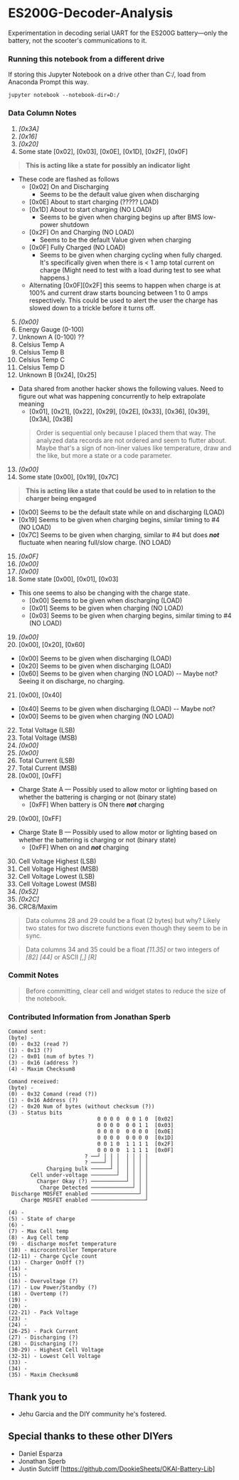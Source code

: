 # ES200G-Decoder-Analysis
Experimentation in decoding serial UART for the ES200G battery—only the battery, not the scooter's communications to it.


### Running this notebook from a different drive
If storing this Jupyter Notebook on a drive other than C:/, load from Anaconda Prompt this way.

```
jupyter notebook --notebook-dir=D:/
```

### Data Column Notes
1. _[0x3A]_
2. _[0x16]_
3. _[0x20]_
4. Some state [0x02], [0x03], [0x0E], [0x1D], [0x2F], [0x0F]
  > __This is acting like a state for possibly an indicator light__

  * These code are flashed as follows
    * [0x02] On and Discharging
      * Seems to be the default value given when discharging
    * [0x0E] About to start charging (????? LOAD)
    * [0x1D] About to start charging (NO LOAD)
      * Seems to be given when charging begins up after BMS low-power shutdown
    * [0x2F] On and Charging (NO LOAD)
      * Seems to be the default Value given when charging
    * [0x0F] Fully Charged (NO LOAD)
      * Seems to be given when charging cycling when fully charged. It's specifically given when there is < 1 amp total current on charge (Might need to test with a load during test to see what happens.)
    * Alternating [0x0F][0x2F] this seems to happen when charge is at 100% and current draw starts bouncing between 1 to 0 amps respectively. This could be used to alert the user the charge has slowed down to a trickle before it turns off.
5. _[0x00]_
6. Energy Gauge (0-100)
7. Unknown A (0-100) ??
8. Celsius Temp A
9. Celsius Temp B
10. Celsius Temp C
11. Celsius Temp D
12. Unknown B [0x24], [0x25]
  * Data shared from another hacker shows the following values. Need to figure out what was happening concurrently to help extrapolate meaning
    * [0x01], [0x21], [0x22], [0x29], [0x2E], [0x33], [0x36], [0x39], [0x3A], [0x3B]
    > Order is sequential only because I placed them that way. The analyzed data records are not ordered and seem to flutter about. Maybe that's a sign of non-liner values like temperature, draw and the like, but more a state or a code parameter.

13. _[0x00]_
14. Some state [0x00], [0x19], [0x7C]
  > __This is acting like a state that could be used to in relation to the charger being engaged__

  * [0x00] Seems to be the default state while on and discharging (LOAD)
  * [0x19] Seems to be given when charging begins, similar timing to #4 (NO LOAD)
  * [0x7C] Seems to be given when charging, similar to #4 but does _**not**_ fluctuate when nearing full/slow charge. (NO LOAD)
15. _[0x0F]_
16. _[0x00]_
17. _[0x00]_
18. Some state [0x00], [0x01], [0x03]
  * This one seems to also be changing with the charge state.
      * [0x00] Seems to be given when discharging (LOAD)
      * [0x01] Seems to be given when charging (NO LOAD)
      * [0x03] Seems to be given when charging begins, similar timing to #4 (NO LOAD)
19. _[0x00]_
20. [0x00], [0x20], [0x60]
  * [0x00] Seems to be given when discharging (LOAD)
  * [0x20] Seems to be given when discharging (LOAD)
  * [0x60] Seems to be given when charging (NO LOAD) -- Maybe not? Seeing it on discharge, no charging.
21. [0x00], [0x40]
  * [0x40] Seems to be given when discharging (LOAD) -- Maybe not?
  * [0x00] Seems to be given when charging (NO LOAD)
22. Total Voltage (LSB)
23. Total Voltage (MSB)
24. _[0x00]_
25. _[0x00]_
26. Total Current (LSB)
27. Total Current (MSB)
28. [0x00], [0xFF]
  * Charge State A — Possibly used to allow motor or lighting based on whether the battering is charging or not (binary state)
      * [0xFF] When battery is ON there  _**not**_ charging
29. [0x00], [0xFF]
  * Charge State B — Possibly used to allow motor or lighting based on whether the battering is charging or not (binary state)
      * [0xFF] When on and _**not**_ charging
30. Cell Voltage Highest (LSB)
31. Cell Voltage Highest (MSB)
32. Cell Voltage Lowest (LSB)
33. Cell Voltage Lowest (MSB)
34. _[0x52]_
35. _[0x2C]_
36. CRC8/Maxim

> Data columns 28 and 29 could be a float (2 bytes) but why? Likely two states for two discrete functions even though they seem to be in sync.

> Data columns 34 and 35 could be a float _[11.35]_ or two integers of _[82]_ _[44]_ or ASCII _[,]_ _[R]_

### Commit Notes
> Before committing, clear cell and widget states to reduce the size of the notebook.



### Contributed Information from Jonathan Sperb
```
Comand sent:
(byte) -
(0) - 0x32 (read ?)
(1) - 0x13 (?)
(2) - 0x01 (num of bytes ?)
(3) - 0x16 (address ?)
(4) - Maxim Checksum8

Comand received:
(byte) -
(0) - 0x32 Comand (read (?))
(1) - 0x16 Address (?)
(2) - 0x20 Num of bytes (without checksum (?))
(3) - Status bits
                            0 0 0 0  0 0 1 0  [0x02]
                            0 0 0 0  0 0 1 1  [0x03]
                            0 0 0 0  0 0 0 0  [0x0E]
                            0 0 0 0  0 0 0 0  [0x1D]
                            0 0 1 0  1 1 1 1  [0x2F]
                            0 0 0 0  1 1 1 1  [0x0F]
                        ? ──┘ │ │ │  │ │ │ │
                        ? ────┘ │ │  │ │ │ │
            Charging bulk ──────┘ │  │ │ │ │
       Cell under-voltage ────────┘  │ │ │ │
         Charger Okay (?) ───────────┘ │ │ │
          Charge Detected ─────────────┘ │ │
 Discharge MOSFET enabled ───────────────┘ │
    Charge MOSFET enabled ─────────────────┘

(4) -
(5) - State of charge
(6) -
(7) - Max Cell temp
(8) - Avg Cell temp
(9) - discharge mosfet temperature
(10) - microcontroller Temperature
(12-11) - Charge Cycle count
(13) - Charger OnOff (?)
(14) -
(15) -
(16) - Overvoltage (?)
(17) - Low Power/Standby (?)
(18) - Overtemp (?)
(19) -
(20) -
(22-21) - Pack Voltage
(23) -
(24) -
(26-25) - Pack Current
(27) - Discharging (?)
(28) - Discharging (?)
(30-29) - Highest Cell Voltage
(32-31) - Lowest Cell Voltage
(33) -
(34) -
(35) - Maxim Checksum8
```


## Thank you to
* Jehu Garcia and the DIY community he's fostered.

## Special thanks to these other DIYers
* Daniel Esparza
* Jonathan Sperb
* Justin Sutcliff [https://github.com/DookieSheets/OKAI-Battery-Lib]
